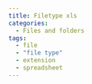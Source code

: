 ```yaml
---
title: Filetype xls
categories:
  - Files and folders
tags:
  - file
  - "file type"
  - extension
  - spreadsheet
---
```

